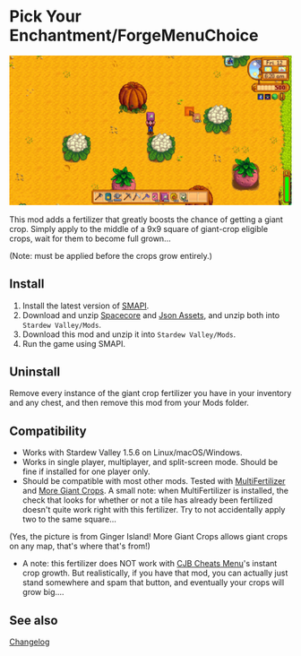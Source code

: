 Pick Your Enchantment/ForgeMenuChoice
===========================

![Header image](GiantCropFertilizer/docs/fertilizer.jpg)

This mod adds a fertilizer that greatly boosts the chance of getting a giant crop. Simply apply to the middle of a 9x9 square of giant-crop eligible crops, wait for them to become full grown...

(Note: must be applied before the crops grow entirely.)

## Install

1. Install the latest version of [SMAPI](https://smapi.io).
2. Download and unzip [Spacecore](https://www.nexusmods.com/stardewvalley/mods/1348) and [Json Assets](https://www.nexusmods.com/stardewvalley/mods/1720), and unzip both into `Stardew Valley/Mods`.
2. Download this mod and unzip it into `Stardew Valley/Mods`.
3. Run the game using SMAPI.

## Uninstall
Remove every instance of the giant crop fertilizer you have in your inventory and any chest, and then remove this mod from your Mods folder.

## Compatibility

* Works with Stardew Valley 1.5.6 on Linux/macOS/Windows.
* Works in single player, multiplayer, and split-screen mode. Should be fine if installed for one player only.
* Should be compatible with most other mods. Tested with [MultiFertilizer](https://www.nexusmods.com/stardewvalley/mods/7436) and [More Giant Crops](https://www.nexusmods.com/stardewvalley/mods/5263). A small note: when MultiFertilizer is installed, the check that looks for whether or not a tile has already been fertilized doesn't quite work right with this fertilizer. Try to not accidentally apply two to the same square...

(Yes, the picture is from Ginger Island! More Giant Crops allows giant crops on any map, that's where that's from!)

* A note: this fertilizer does NOT work with [CJB Cheats Menu](https://www.nexusmods.com/stardewvalley/mods/4)'s instant crop growth. But realistically, if you have that mod, you can actually just stand somewhere and spam that button, and eventually your crops will grow big....

## See also

[Changelog](GiantCropFertilizer/docs/Changelog.md)
